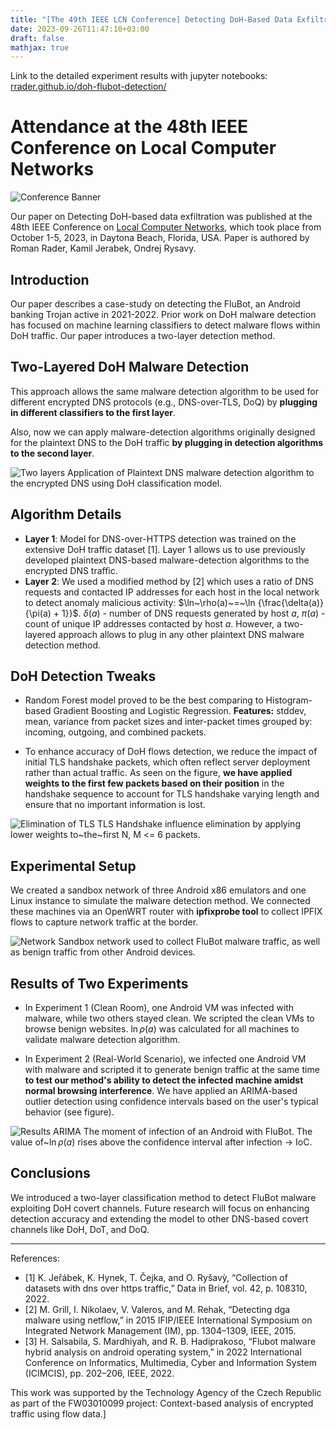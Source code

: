 ```yaml
---
title: "[The 49th IEEE LCN Conference] Detecting DoH-Based Data Exfiltration: FluBot Malware Case Study"
date: 2023-09-26T11:47:10+03:00
draft: false
mathjax: true
---
```


Link to the detailed experiment results with jupyter notebooks: [rrader.github.io/doh-flubot-detection/](https://rrader.github.io/doh-flubot-detection/)

# Attendance at the 48th IEEE Conference on Local Computer Networks

![Conference Banner](/flubot/lcn2023_banner.png)

Our paper on Detecting DoH-based data exfiltration was published at the 48th IEEE Conference on [Local Computer Networks](https://www.ieeelcn.org/index.html), which took place from October 1-5, 2023, in Daytona Beach, Florida, USA. Paper is authored by Roman Rader, Kamil Jerabek, Ondrej Rysavy.

## Introduction

Our paper describes a case-study on detecting the FluBot, an Android banking Trojan active in 2021-2022. Prior work on DoH malware detection has focused on machine learning classifiers to detect malware flows within DoH traffic. Our paper introduces a two-layer detection method.

## Two-Layered DoH Malware Detection


This approach allows the same malware detection algorithm to be used for different encrypted DNS protocols (e.g., DNS-over-TLS, DoQ) by **plugging in different classifiers to the first layer**.

Also, now we can apply malware-detection algorithms originally designed for the plaintext DNS to the DoH traffic **by plugging in detection algorithms to the second layer**.

![Two layers](/flubot/two-layers-rev.drawio.png)
Application of Plaintext DNS malware detection algorithm to the encrypted DNS using DoH classification model.

## Algorithm Details

 - **Layer 1**: Model for DNS-over-HTTPS detection was trained on the extensive DoH traffic dataset [1]. Layer 1 allows us to use previously developed plaintext DNS-based malware-detection algorithms to the encrypted DNS traffic.
 - **Layer 2**: We used a modified method by [2] which uses a ratio of DNS requests and contacted IP addresses for each host in the local network to detect anomaly malicious activity: $\ln~\rho(a)~=~\ln {\frac{\delta(a)}{\pi(a) + 1}}$. $\delta(a)$ - number of DNS requests generated by host $a$, $\pi(a)$ - count of unique IP addresses contacted by host $a$. However, a two-layered approach allows to plug in any other plaintext DNS malware detection method.

## DoH Detection Tweaks

- Random Forest model proved to be the best comparing to Histogram-based Gradient Boosting and Logistic Regression. **Features:** stddev, mean, variance from packet sizes and inter-packet times grouped by: incoming, outgoing, and combined packets.

- To enhance accuracy of DoH flows detection, we reduce the impact of initial TLS handshake packets, which often reflect server deployment rather than actual traffic. As seen on the figure, **we have applied weights to the first few packets based on their position** in the handshake sequence to account for TLS handshake varying length and ensure that no important information is lost.

![Elimination of TLS](/flubot/elimination.drawio.png)
TLS Handshake influence elimination by applying lower weights to~the~first N, M <= 6 packets.

## Experimental Setup

We created a sandbox network of three Android x86 emulators and one Linux instance to simulate the malware detection method. We connected these machines via an OpenWRT router with **ipfixprobe tool** to collect IPFIX flows to capture network traffic at the border.

![Network](/flubot/network.dio.drawio.png)
Sandbox network used to collect FluBot malware traffic, as well as benign traffic from other Android devices.

## Results of Two Experiments

- In Experiment 1 (Clean Room), one Android VM was infected with malware, while two others stayed clean. We scripted the clean VMs to browse benign websites. $\ln \rho(a)$ was calculated for all machines to validate malware detection algorithm.

- In Experiment 2 (Real-World Scenario), we infected one Android VM with malware and scripted it to generate benign traffic at the same time **to test our method's ability to detect the infected machine amidst normal browsing interference**. We have applied an ARIMA-based outlier detection using confidence intervals based on the user's typical behavior (see figure).

![Results ARIMA](/flubot/fig-real-world-flubot-detection-1-output-2.png)
The moment of infection of an Android with FluBot. The value of~$\ln \rho(a)$ rises above the confidence interval after infection -> IoC.

## Conclusions

We introduced a two-layer classification method to detect FluBot malware exploiting DoH covert channels. Future research will focus on enhancing detection accuracy and extending the model to other DNS-based covert channels like DoH, DoT, and DoQ.

---
References:

 - [1] K. Jeřábek, K. Hynek, T. Čejka, and O. Ryšavỳ, “Collection of datasets with dns over https traffic,” Data in Brief, vol. 42, p. 108310, 2022.
 - [2] M. Grill, I. Nikolaev, V. Valeros, and M. Rehak, “Detecting dga malware using netflow,” in
   2015 IFIP/IEEE International Symposium on Integrated Network Management (IM),
   pp. 1304–1309, IEEE, 2015.
 - [3] H. Salsabila, S. Mardhiyah, and R. B. Hadiprakoso, “Flubot malware hybrid analysis on
   android operating system,” in 2022 International Conference on Informatics, Multimedia, Cyber
   and Information System (ICIMCIS), pp. 202–206, IEEE, 2022.

This work was supported by the Technology Agency of the Czech Republic as part of the
   FW03010099 project: Context-based analysis of encrypted traffic using flow data.]
